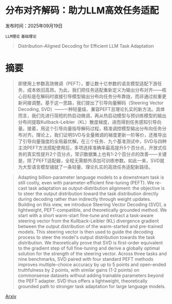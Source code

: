 # 分布对齐解码：助力LLM高效任务适配

发布时间：2025年09月19日

`LLM理论` `基础理论`

> Distribution-Aligned Decoding for Efficient LLM Task Adaptation

# 摘要

> 即使用上参数高效微调（PEFT），要让数十亿参数的语言模型适配下游任务，成本依旧高昂。为此，我们把任务适配重新定义为输出分布对齐——核心目标是在解码时直接引导模型输出分布向任务分布靠拢，而非通过权重更新间接调整。基于这一思路，我们提出了引导向量解码（Steering Vector Decoding, SVD）——一种轻量级、兼容PEFT且理论扎实的新方法。具体而言，我们先进行简短的热启动微调，再从热启动模型与预训练模型的输出分布间提取Kullback-Leibler（KL）散度梯度，进而得到任务感知引导向量。接着，用这个引导向量指导解码过程，精准调控模型输出分布向任务分布对齐。理论上，我们证明SVD与全量微调的梯度更新一阶等价，还推导出了引导向量强度的全局最优解。在三个任务、九个基准测试中，SVD与四种主流PEFT方法搭配使用后，多项选择准确率最高提升5个百分点，开放式任务的真实性提升2个百分点，常识数据集上也有1-2个百分点的改善——关键是，除了PEFT适配器，全程无需额外添加可训练参数。如此一来，SVD就为大型语言模型铺就了一条轻量、理论扎实的高效任务适配新路径。

> Adapting billion-parameter language models to a downstream task is still costly, even with parameter-efficient fine-tuning (PEFT). We re-cast task adaptation as output-distribution alignment: the objective is to steer the output distribution toward the task distribution directly during decoding rather than indirectly through weight updates. Building on this view, we introduce Steering Vector Decoding (SVD), a lightweight, PEFT-compatible, and theoretically grounded method. We start with a short warm-start fine-tune and extract a task-aware steering vector from the Kullback-Leibler (KL) divergence gradient between the output distribution of the warm-started and pre-trained models. This steering vector is then used to guide the decoding process to steer the model's output distribution towards the task distribution. We theoretically prove that SVD is first-order equivalent to the gradient step of full fine-tuning and derive a globally optimal solution for the strength of the steering vector. Across three tasks and nine benchmarks, SVD paired with four standard PEFT methods improves multiple-choice accuracy by up to 5 points and open-ended truthfulness by 2 points, with similar gains (1-2 points) on commonsense datasets without adding trainable parameters beyond the PEFT adapter. SVD thus offers a lightweight, theoretically grounded path to stronger task adaptation for large language models.

[Arxiv](https://arxiv.org/abs/2509.15888)